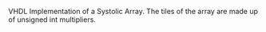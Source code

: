 VHDL Implementation of a Systolic Array. The tiles of the array are made up
of unsigned int multipliers.